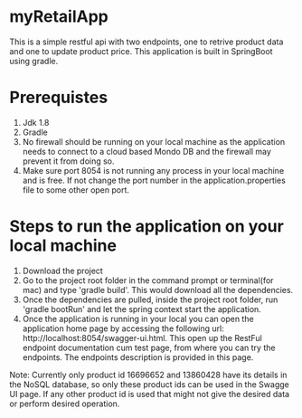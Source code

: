 # myRetailApp
This is a simple restful api with two endpoints, one to retrive product data and one to update product price. This application 
is built in SpringBoot using gradle. 

# Prerequistes
1. Jdk 1.8
2. Gradle
3. No firewall should be running on your local machine as the application needs to connect to a cloud based Mondo DB and the firewall may prevent it from doing so.
4. Make sure port 8054 is not running any process in your local machine and is free. If not change the port number in the application.properties file to some other open port.


# Steps to run the application on your local machine
1. Download the project
2. Go to the project root folder in the command prompt or terminal(for mac) and type 'gradle build'. This would download 
   all the dependencies.
3. Once the dependencies are pulled, inside the project root folder, run 'gradle bootRun' and let the spring context start the application.
4. Once the application is running in your local you can open the application home page by accessing the following url:
   http://localhost:8054/swagger-ui.html.
  This open up the RestFul endpoint documentation cum test page, from where you can try the endpoints. The endpoints description is provided in this page.
  
 Note:
 Currently only product id 16696652 and 13860428 have its details in the NoSQL database, so only these product ids can be used in the Swagge UI page. If any other product id is used that might not give the desired data or perform desired operation.	



